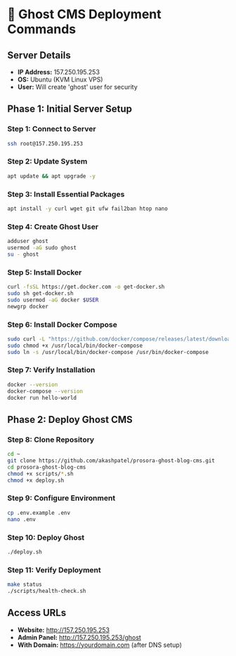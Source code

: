 # 🚀 Ghost CMS Deployment Commands

## Server Details
- **IP Address:** 157.250.195.253
- **OS:** Ubuntu (KVM Linux VPS)
- **User:** Will create 'ghost' user for security

## Phase 1: Initial Server Setup

### Step 1: Connect to Server
```bash
ssh root@157.250.195.253
```

### Step 2: Update System
```bash
apt update && apt upgrade -y
```

### Step 3: Install Essential Packages
```bash
apt install -y curl wget git ufw fail2ban htop nano
```

### Step 4: Create Ghost User
```bash
adduser ghost
usermod -aG sudo ghost
su - ghost
```

### Step 5: Install Docker
```bash
curl -fsSL https://get.docker.com -o get-docker.sh
sudo sh get-docker.sh
sudo usermod -aG docker $USER
newgrp docker
```

### Step 6: Install Docker Compose
```bash
sudo curl -L "https://github.com/docker/compose/releases/latest/download/docker-compose-$(uname -s)-$(uname -m)" -o /usr/local/bin/docker-compose
sudo chmod +x /usr/local/bin/docker-compose
sudo ln -s /usr/local/bin/docker-compose /usr/bin/docker-compose
```

### Step 7: Verify Installation
```bash
docker --version
docker-compose --version
docker run hello-world
```

## Phase 2: Deploy Ghost CMS

### Step 8: Clone Repository
```bash
cd ~
git clone https://github.com/akashpatel/prosora-ghost-blog-cms.git
cd prosora-ghost-blog-cms
chmod +x scripts/*.sh
chmod +x deploy.sh
```

### Step 9: Configure Environment
```bash
cp .env.example .env
nano .env
```

### Step 10: Deploy Ghost
```bash
./deploy.sh
```

### Step 11: Verify Deployment
```bash
make status
./scripts/health-check.sh
```

## Access URLs
- **Website:** http://157.250.195.253
- **Admin Panel:** http://157.250.195.253/ghost
- **With Domain:** https://yourdomain.com (after DNS setup)